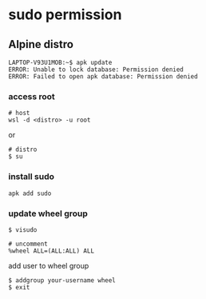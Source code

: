 # sudo permission

## Alpine distro

```
LAPTOP-V93U1MOB:~$ apk update
ERROR: Unable to lock database: Permission denied
ERROR: Failed to open apk database: Permission denied
```

### access root

```
# host
wsl -d <distro> -u root
```

or

```
# distro
$ su
```

### install sudo

```
apk add sudo
```

### update wheel group

```
$ visudo
```

```
# uncomment
%wheel ALL=(ALL:ALL) ALL
```

add user to wheel group

```
$ addgroup your-username wheel
$ exit
```
